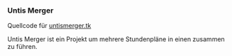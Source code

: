### Untis Merger

Quellcode für [untismerger.tk](https://untismerger.tk)

Untis Merger ist ein Projekt um mehrere Stundenpläne in einen zusammen zu führen.
